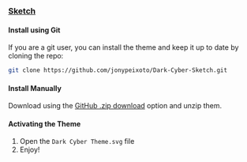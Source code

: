### [Sketch](https://www.sketch.com/)

#### Install using Git

If you are a git user, you can install the theme and keep it up to date by cloning the repo:

```bash
git clone https://github.com/jonypeixoto/Dark-Cyber-Sketch.git
```

#### Install Manually

Download using the [GitHub .zip download](https://github.com/jonypeixoto/Dark-Cyber-Sketch/archive/main.zip) option and unzip them.

#### Activating the Theme

1. Open the `Dark Cyber Theme.svg` file
2. Enjoy!
